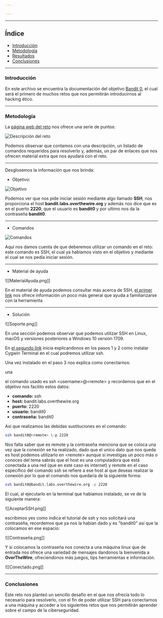 ```yaml
---

---
```

- - -

## Índice 
- [Introducción](#introducción) 
- [Metodología](#metodología) 
- [Resultados](#resultados) 
- [Conclusiones](#conclusiones)

---

### Introducción

En este archivo se encuentra la documentación del objetivo [Bandit 0](https://overthewire.org/wargames/bandit/bandit0.html), el cual será el primero de muchos retos que nos permitirán introducirnos al hacking ético.

---

### Metodología

La [página web del reto](https://overthewire.org/wargames/bandit/bandit0.html) nos ofrece una serie de puntos:

![Descripción del reto](./Imágenes/Reto.png)

Podemos observar que contamos con una descripción, un listado de comandos requeridos para resolverlo y, además, un par de enlaces que nos ofrecen material extra que nos ayudará con el reto.

---

Desglosemos la información que nos brinda:

* Objetivo:

![Objetivo](./Imágenes/Objetivo.png)

Podemos ver que nos pide iniciar sesión mediante algo llamado **SSH**, nos proporciona el host **bandit.labs.overthewire.org** y además nos dice que es en el puerto **2220**, que el usuario es **bandit0** y por ultimo nos da la contraseña **bandit0**.

---

* Comandos

![Comandos](./Imágenes/Comandos.png)

Aquí nos damos cuenta de que deberemos utilizar un comando en el reto: este comando es SSH, el cual ya habíamos visto en el objetivo y mediante el cual se nos pedía iniciar sesión.

---

* Material de ayuda

![[MaterialAyuda.png]]

En el material de ayuda podemos consultar más acerca de SSH, [el primer link](https://en.wikipedia.org/wiki/Secure_Shell) nos ofrece información un poco más general que ayuda a familiarizarse con la herramienta

---

* Solución

![[Soporte.png]]

En una sección podemos observar que podemos utilizar SSH en Linux, macOS y versiones posteriores a Windows 10 versión 1709.

En [el segundo link](https://www.wikihow.com/Use-SSH) inicia explicandonos en los pasos 1 y 2 como instalar Cygwin Terminal en el cual podremos utilizar ssh.

Una vez instalado en el paso 3 nos explica como conectarnos:

una

el comando usado es ssh \<username>@\<remote> y recordemos que en el objetivo nos facilito estos datos:
* **comando:** ssh
* **host:** bandit.labs.overthewire.org
* **puerto:** 2220
* **usuario:** bandit0
* **contraseña:** bandit0

Así que realizamos las debidas sustituciones en el comando:
```bash 
ssh bandit0@<remote> \-p 2220
```

Nos falta saber que es remote y la contraseña menciona que se coloca una vez que la conexión se ha realizado, dado que el unico dato que nos queda es host podemos utilizarlo en \<remote\> aunque si investigas un poco más o conoces del tema sabrás que el host es una computadora que está conectada a una red (que en este caso es internet) y remote en el caso específico del comando ssh se refiere a ese host al que deseas realizar la conexión por lo que el comando nos quedaría de la siguiente forma:
```bash 
ssh bandit0@bandit.labs.overthewire.org -p 2220
```

El cual, al ejecutarlo en la terminal que habíamos instalado, se ve de la siguiente manera:

![[AceptarSSH.png]]

escribimos yes como indica el tutorial de ssh y nos solicitará una contraseña, recordemos que ya nos la habían dado y es "bandit0" así que la colocamos en ese espacio:

![[Contraseña.png]]

Y si colocamos la contraseña nos conecta a una máquina linux que de entrada nos ofrece una variedad de mensajes dandonos la bienvenida a **OverTheWire**, ofreciendonos más juegos, tips herramientas e información.

![[Conectado.png]]

---

### Conclusiones

Este reto nos planteó un sencillo desafío en el que nos ofrecía todo lo necesario para resolverlo, con el fin de poder utilizar SSH para conectarnos a una máquina y acceder a los siguientes retos que nos permitirán aprender sobre el campo de la ciberseguridad.
